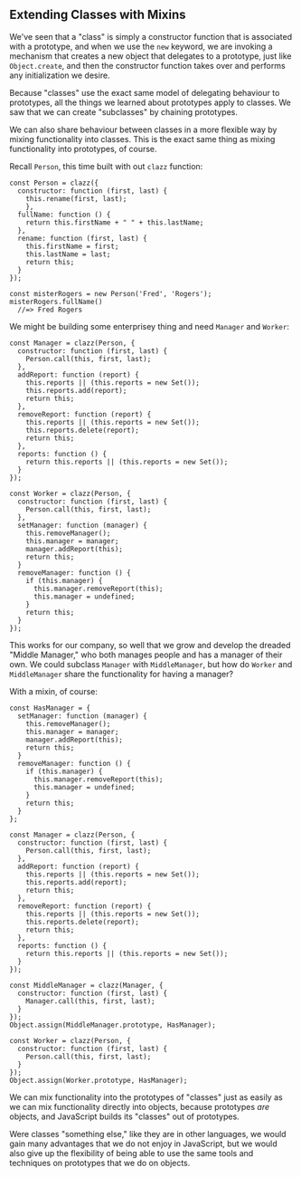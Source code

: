 ## Extending Classes with Mixins

We've seen that a "class" is simply a constructor function that is associated with a prototype, and when we use the `new` keyword, we are invoking a mechanism that creates a new object that delegates to a prototype, just like `Object.create`, and then the constructor function takes over and performs any initialization we desire.

Because "classes" use the exact same model of delegating behaviour to prototypes, all the things we learned about prototypes apply to classes. We saw that we can create "subclasses" by chaining prototypes.

We can also share behaviour between classes in a more flexible way by mixing functionality into classes. This is the exact same thing as mixing functionality into prototypes, of course.

Recall `Person`, this time built with out `clazz` function:

    const Person = clazz({
      constructor: function (first, last) {
        this.rename(first, last);
        },
      fullName: function () {
        return this.firstName + " " + this.lastName;
      },
      rename: function (first, last) {
        this.firstName = first;
        this.lastName = last;
        return this;
      }
    });

    const misterRogers = new Person('Fred', 'Rogers');
    misterRogers.fullName()
      //=> Fred Rogers

We might be building some enterprisey thing and need `Manager` and `Worker`:

    const Manager = clazz(Person, {
      constructor: function (first, last) {
        Person.call(this, first, last);
      },
      addReport: function (report) {
        this.reports || (this.reports = new Set());
        this.reports.add(report);
        return this;
      },
      removeReport: function (report) {
        this.reports || (this.reports = new Set());
        this.reports.delete(report);
        return this;
      },
      reports: function () {
        return this.reports || (this.reports = new Set());
      }
    });
    
    const Worker = clazz(Person, {
      constructor: function (first, last) {
        Person.call(this, first, last);
      },
      setManager: function (manager) {
        this.removeManager();
        this.manager = manager;
        manager.addReport(this);
        return this;
      }
      removeManager: function () {
        if (this.manager) {
          this.manager.removeReport(this);
          this.manager = undefined;
        }
        return this;
      }
    });

This works for our company, so well that we grow and develop the dreaded "Middle Manager," who both manages people and has a manager of their own. We could subclass `Manager` with `MiddleManager`, but how do `Worker` and `MiddleManager` share the functionality for having a manager?

With a mixin, of course:

    const HasManager = {
      setManager: function (manager) {
        this.removeManager();
        this.manager = manager;
        manager.addReport(this);
        return this;
      }
      removeManager: function () {
        if (this.manager) {
          this.manager.removeReport(this);
          this.manager = undefined;
        }
        return this;
      }
    };

    const Manager = clazz(Person, {
      constructor: function (first, last) {
        Person.call(this, first, last);
      },
      addReport: function (report) {
        this.reports || (this.reports = new Set());
        this.reports.add(report);
        return this;
      },
      removeReport: function (report) {
        this.reports || (this.reports = new Set());
        this.reports.delete(report);
        return this;
      },
      reports: function () {
        return this.reports || (this.reports = new Set());
      }
    });
    
    const MiddleManager = clazz(Manager, {
      constructor: function (first, last) {
        Manager.call(this, first, last);
      }
    });
    Object.assign(MiddleManager.prototype, HasManager);
    
    const Worker = clazz(Person, {
      constructor: function (first, last) {
        Person.call(this, first, last);
      }
    });
    Object.assign(Worker.prototype, HasManager);
    
We can mix functionality into the prototypes of "classes" just as easily as we can mix functionality directly into objects, because prototypes *are* objects, and JavaScript builds its "classes" out of prototypes.

Were classes "something else," like they are in other languages, we would gain many advantages that we do not enjoy in JavaScript, but we would also give up the flexibility of being able to use the same tools and techniques on prototypes that we do on objects.
